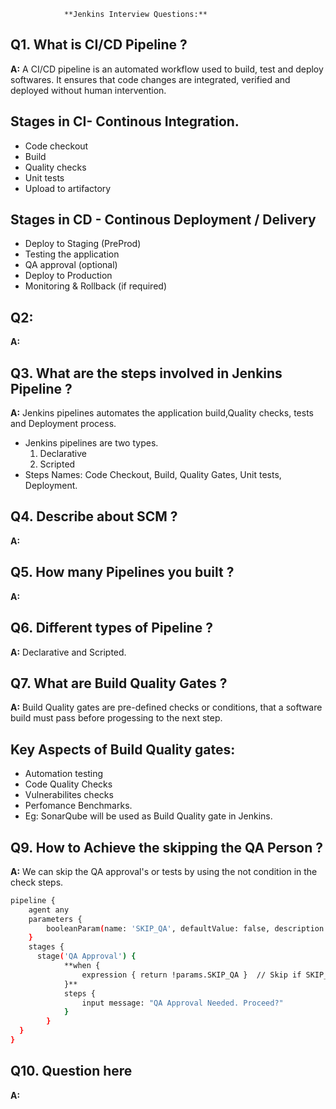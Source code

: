 				**Jenkins Interview Questions:**

## Q1. What is CI/CD Pipeline ?
**A:** A CI/CD pipeline is an automated workflow used to build, test and deploy softwares. It ensures that code changes are integrated, verified and deployed without human intervention.
## Stages in CI- Continous Integration.
- Code checkout
- Build
- Quality checks
- Unit tests
- Upload to artifactory
## Stages in CD - Continous Deployment / Delivery
- Deploy to Staging (PreProd)
- Testing the application
- QA approval (optional)
- Deploy to Production
- Monitoring & Rollback (if required)

## Q2:
**A:**

## Q3. What are the steps involved in Jenkins Pipeline ?
**A:** Jenkins pipelines automates the application build,Quality checks, tests and Deployment process.
- Jenkins pipelines are two types. 
  1. Declarative
  2. Scripted
- Steps Names: Code Checkout, Build, Quality Gates, Unit tests, Deployment.

## Q4. Describe about SCM ?
**A:**

## Q5. How many Pipelines you built ?
**A:** 

## Q6. Different types of Pipeline ?
**A:** Declarative and Scripted.

## Q7. What are Build Quality Gates ?
**A:** Build Quality gates are pre-defined checks or conditions, that a software build must pass before progessing to the next step.
## Key Aspects of Build Quality gates:
- Automation testing
- Code Quality Checks
- Vulnerabilites checks
- Perfomance Benchmarks.
- Eg: SonarQube will be used as Build Quality gate in Jenkins.   

## Q9. How to Achieve the skipping the QA Person ?
**A:** We can skip the QA approval's or tests by using the not condition in the check steps.
```bash
pipeline {
    agent any
    parameters {
        booleanParam(name: 'SKIP_QA', defaultValue: false, description: 'Skip QA Testing')
    }
    stages {
      stage('QA Approval') {
            **when {
                expression { return !params.SKIP_QA }  // Skip if SKIP_QA is true
            }**
            steps {
                input message: "QA Approval Needed. Proceed?"
            }
        }
  }
}
```

## Q10. Question here
**A:**
